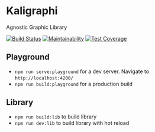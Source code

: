 # Kaligraphi

Agnostic Graphic Library

[![Build Status](https://travis-ci.org/kalidea/kaligraphi.svg?branch=master)](https://travis-ci.org/kalidea/kaligraphi)
[![Maintainability](https://api.codeclimate.com/v1/badges/2fcfe36810c6e928c806/maintainability)](https://codeclimate.com/github/kalidea/kaligraphi/maintainability)
[![Test Coverage](https://api.codeclimate.com/v1/badges/2fcfe36810c6e928c806/test_coverage)](https://codeclimate.com/github/kalidea/kaligraphi/test_coverage)

## Playground

* `npm run serve:playground` for a dev server. Navigate to `http://localhost:4200/`
* `npm run build:playground` for a production build

## Library

* `npm run build:lib` to build library
* `npm run dev:lib` to build library with hot reload
